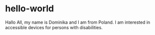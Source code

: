 # hello-world

Hallo All,
my name is Dominika and I am from Poland. 
I am interested in accessible devices for persons with disabilities. 

